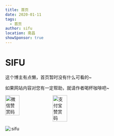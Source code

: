 ```yaml
---
title: 首页
date: 2020-01-11
tags: 
  - 首页
author: sifu
location: 南昌  
showSponsor: true
---
```


# SIFU

这个博主有点懒，首页暂时没有什么可看的~

如果网站内容对您有一定帮助，就请作者喝杯咖啡吧~

<div style="display: flex;">
    <img style="width: 30%;" src="/images/qrcode-wechat.png" alt="微信赞赏码">
    <img style="width: 30%;" src="/images/qrcode-alipay.png" alt="支付宝赞赏码">
</div>

<RecoDemo>
  <template slot="code-template">
     <<< @/blog/.vuepress/demo/vue-demo.vue?template
  </template>
  <template slot="code-script">
    <<< @/blog/.vuepress/demo/vue-demo.vue?script
  </template>
  <template slot="code-style">
    <<< @/blog/.vuepress/demo/vue-demo.vue?style
  </template>
  <vue-demo slot="demo"></vue-demo>
</RecoDemo>

![:sifu](https://count.getloli.com/@sifu?name=sifu&theme=random&padding=7&offset=0&scale=1&pixelated=1&darkmode=auto)

<!-- more -->

<Vssue :title="$title" />
